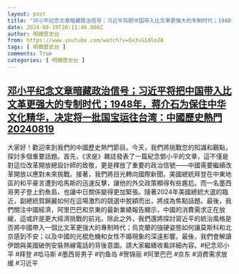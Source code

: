 ```yaml
---
layout: post
title: "邓小平纪念文章暗藏政治信号；习近平将把中国带入比文革更强大的专制时代；1948年，蒋介石为保住中华文化精华，决定将一批国宝运往台湾：中國歷史熱門20240819"
date: 2024-08-19T20:11:46.000Z
author: 明鏡歷史台
from: https://www.youtube.com/watch?v=Ox3vG1dloZA
tags: [ 明鏡歷史台 ]
comments: True
categories: [ 明鏡歷史台 ]
---
```

<!--1724098306000-->
[邓小平纪念文章暗藏政治信号；习近平将把中国带入比文革更强大的专制时代；1948年，蒋介石为保住中华文化精华，决定将一批国宝运往台湾：中國歷史熱門20240819](https://www.youtube.com/watch?v=Ox3vG1dloZA)
------

<div>
大家好！歡迎來到我們的中國歷史熱門節目。今天，我們將挑戰您的知識和觀點，探討多個重要話題。首先，《求是》雜誌發表了一篇紀念鄧小平的文章，這不僅是對這位改革開放總設計師的致敬，更是釋放了重要的政治信號——中國需要繼續改革開放以應對未來挑戰。接著，我們將目光轉向國際新聞。美國總統拜登在中東地區的和平豪言遭到哈馬斯的迅速反擊，讓他的外交政策顯得有些尷尬。而一名墨西哥男子登上釣魚島，也讓中日關係變得更加緊張。隨著2024年美國總統大選的臨近，副總統賀錦麗如何在這場激烈的競選中脫穎而出，將成為焦點話題。最後，我們關注中國經濟，阿里巴巴和京東的最新業績報告顯示，中國的消費需求正在放緩，這或許是更大經濟挑戰的前兆。除此之外，我們還將探討習近平的統治風格是否將中國帶入一個比文革更強大的專制時代；烏克蘭的強硬姿態如何讓莫斯科和北京感到不安；以及中國的光棍危機和女性不婚現象的深遠影響。最後，我們會解讀伊朗與美國破例安裝熱線電話的背後意圖。請大家繼續收看詳細內容。#纪念邓小平 #拜登 #哈马斯 #墨西哥男子 #钓鱼岛 #贺锦丽 #阿里巴巴 #京东 #消费需求放缓 #习近平
</div>
